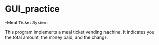 # GUI_practice

-Meal Ticket System

This program implements a meal ticket vending machine. It indicates you the total amount, the money paid, and the change.
